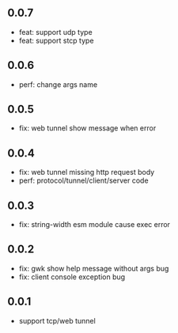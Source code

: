 ## 0.0.7

- feat: support udp type
- feat: support stcp type

## 0.0.6

- perf: change args name

## 0.0.5

- fix: web tunnel show message when error

## 0.0.4

- fix: web tunnel  missing http request body
- perf: protocol/tunnel/client/server code

## 0.0.3

- fix: string-width esm module cause exec error

## 0.0.2

- fix: gwk show help message without args bug
- fix: client console exception bug

## 0.0.1

- support tcp/web tunnel